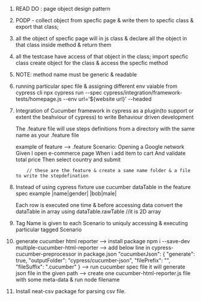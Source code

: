 1.  READ DO : page object design pattern
2.  PODP - collect object from specfic page & write them to specfic class & export that class;
3.  all the object of specfic page will in js class & declare all the object in that class inside method & return them
4.  all the testcase have access of that object in the class; import specfic class create object for the class & access the specfic method

5.  NOTE: method name must be generic & readable

6.  running particular spec file & assigning different env vaiable from cypress cli
    npx cypress run --spec cypress/integration/framework-tests/homepage.js --env url='${website url}' --headed

7.  Integration of Cucumber framework in cypress as a plugin(to support or extent the beahviour of cypress) to write Behaviour driven development

    The .feature file will use steps definitions from a directory with the same name as your .feature file

    example of feature
    --> .feature
    Scenario: Opening a Google network
    Given I open e-commerce page
    When i add item to cart
    And validate total price
    Then select country and submit

            // these are the feature & create a same name folder & a file to write the stepdefination

8.  Instead of using cypress fixture use cucumber dataTable in the feature spec
    example
    |name|gender|
    |bob|male|

    Each row is executed one time & before accessing data convert the dataTable in array using dataTable.rawTable //it is 2D array

9.  Tag Name is given to each Scenario to uniquly accessing & executing particular tagged Scenario

10. generate cucumber html reporter
    --> install package npm i --save-dev multiple-cucumber-html-reporter
    --> add below line in cypress-cucumber-preprocessor in package.json
    "cucumberJson": {
    "generate": true,
    "outputFolder": "cypress/cucumber-json",
    "filePrefix": "",
    "fileSuffix": ".cucumber"
    }
    --> run cucumber spec file it will generate json file in the given path
    --> create one cucumber-html-reporter.js file with some meta-data & run node filename
11. Install neat-csv package for parsing csv file.
